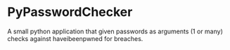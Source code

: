 # PyPasswordChecker
A small python application that given passwords as arguments (1 or many) checks against haveibeenpwned for breaches.
